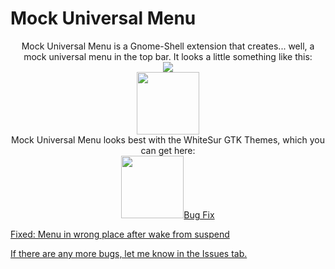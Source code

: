 # Mock Universal Menu

<p align="center">
  <n>Mock Universal Menu is a Gnome-Shell extension that creates... well, a mock universal menu in the top bar.  
It looks a little something like this:</n><br>
  <img src="https://extensions.gnome.org/extension-data/screenshots/screenshot_4111_SJLlCtx.png"> 
  <br>
  <a href="https://extensions.gnome.org/extension/4111/mock-universal-menu/">
    <img src="https://micheleg.github.io/dash-to-dock/media/get-it-on-ego.png" height="100">
  </a>
  <br>
  <n>Mock Universal Menu looks best with the WhiteSur GTK Themes, which you can get here:</n>
  <br>
  <a href="https://github.com/vinceliuice/WhiteSur-gtk-theme">
    <img src="https://cdn.pling.com/cache/85x85-2/img/6/e/3/0/fada4d24285aea3004c357d630aefdb8653b.png" height="100>
  </a>

</p>

**You don't need the LICENSE and README if you install from the repository**


# Bug Fix

Fixed: Menu in wrong place after wake from suspend


If there are any more bugs, let me know in the Issues tab.
